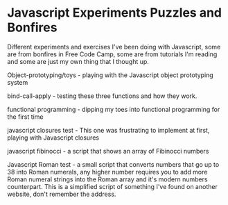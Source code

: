 # Javascript Experiments Puzzles and Bonfires
Different experiments and exercises I've been doing with Javascript, some are from bonfires in Free Code Camp, some are from tutorials I'm reading and some are just my own thing that I thought up.

Object-prototyping/toys - playing with the Javascript object prototyping system

bind-call-apply - testing these three functions and how they work.

functional programming - dipping my toes into functional programming for the first time

javascript closures test - This one was frustrating to implement at first, playing with Javascript closures

javascript fibinocci - a script that shows an array of Fibinocci numbers

Javascript Roman test - a small script that converts numbers that go up to 38 into Roman numerals, any higher number requires you to add more Roman numeral strings into the Roman array and it's modern numbers counterpart. This is a simplified script of something I've found on another website, don't remember the address.